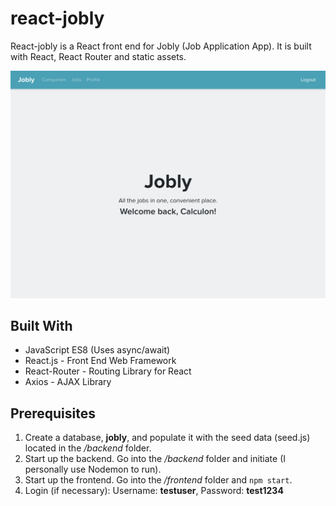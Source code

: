 # react-jobly

React-jobly is a React front end for Jobly (Job Application App). It is built with React, React Router and static assets.

![Jobly screenshot](https://github.com/chad-schroeder/react-jobly/blob/master/jobly.png)

## Built With

- JavaScript ES8 (Uses async/await)
- React.js - Front End Web Framework
- React-Router - Routing Library for React
- Axios - AJAX Library

## Prerequisites

1. Create a database, **jobly**, and populate it with the seed data (seed.js) located in the _/backend_ folder.
2. Start up the backend. Go into the _/backend_ folder and initiate (I personally use Nodemon to run).
3. Start up the frontend. Go into the _/frontend_ folder and `npm start`.
4. Login (if necessary): Username: **testuser**, Password: **test1234** 
